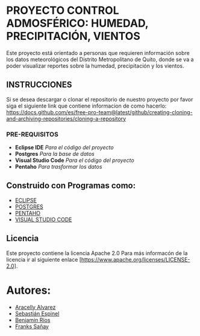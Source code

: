 # PROYECTO CONTROL ADMOSFÉRICO: HUMEDAD, PRECIPITACIÓN, VIENTOS
Este proyecto está orientado a personas que requieren información sobre los datos meteorológicos del Distrito Metropolitano de Quito, donde se va a poder visualizar reportes sobre la humedad, precipitación y los vientos.

## INSTRUCCIONES
Si se desea descargar o clonar el repositorio de nuestro proyecto por favor siga el siguiente link que contiene informacion de como hacerlo: https://docs.github.com/es/free-pro-team@latest/github/creating-cloning-and-archiving-repositories/cloning-a-repository
### PRE-REQUISITOS
* **Eclipse IDE** *Para el código del proyecto*
* **Postgres** *Para la base de datos*
* **Visual Studio Code** *Para el código del proyecto*
* **Pentaho** *Para trasformar los datos*
## Construido con Programas como:
* [ECLIPSE](https://www.eclipse.org/downloads/download.php?file=/oomph/epp/2020-12/R/eclipse-inst-jre-win64.exe)
* [POSTGRES](https://www.postgresql.org/download/)
* [PENTAHO](https://sourceforge.net/projects/pentaho/)
* [VISUAL STUDIO CODE](https://code.visualstudio.com/docs/?dv=win)
## Licencia
Este proyecto contiene la licencia Apache 2.0
Para más informacón de la licencia ir al siguiente enlace [https://www.apache.org/licenses/LICENSE-2.0].
# Autores:
* [Aracelly Alvarez](https://github.com/aracelly123-lang)
* [Sebastián Espinel](https://github.com/JEspinel)
* [Benjamin Ríos](https://github.com/benjhamxn)
* [Franks Sañay](https://github.com/Franks2695)

